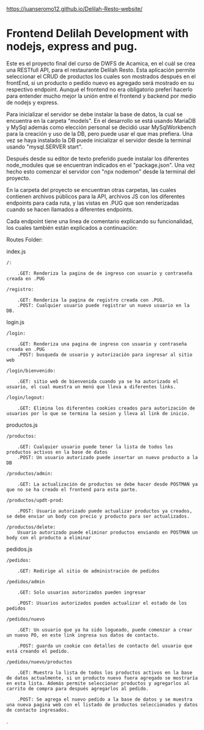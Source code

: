 https://juanseromo12.github.io/Delilah-Resto-website/

<h1>Frontend Delilah Development with nodejs, express and pug.</h1>

Este es el proyecto final del curso de DWFS de Acamica, en el cuál se crea una RESTfull API, para el restaurante Delilah Resto. Esta aplicación permite seleccionar el CRUD de productos los cuales son mostrados después en el frontEnd, si un producto o pedido nuevo es agregado será mostrado en su respectivo endpoint.
Aunqué el frontend no era obligatorio preferí hacerlo para entender mucho mejor la unión entre el frontend y backend por medio de nodejs y express.

Para inicializar el servidor se debe instalar la base de datos, la cual se encuentra en la carpeta "models". En el desarrollo se está usando MariaDB y MySql además como elección personal se decidió usar MySqlWorkbench para la creación y uso de la DB, pero puede usar el que mas prefiera. Una vez se haya instalado la DB puede inicializar el servidor desde la terminal usando "mysql.SERVER start".

Después desde su editor de texto preferido puede instalar los diferentes node_modules que se encuentran indicados en el "package.json". Una vez hecho esto comenzar el servidor con "npx nodemon" desde la terminal del proyecto.

En la carpeta del proyecto se encuentran otras carpetas, las cuales contienen archivos públicos para la API, archivos JS con los diferentes endpoints para cada ruta, y las vistas en .PUG que son renderizadas cuando se hacen llamados a diferentes endpoints.

Cada endpoint tiene una linea de comentario explicando su funcionalidad, los cuales también están explicados a continuación:

Routes Folder:

index.js

	/:

		.GET: Renderiza la pagina de de ingreso con usuario y contraseña creada en .PUG
		
	/registro:
		
		.GET: Renderiza la pagina de registro creada con .PUG.
		.POST: Cualquier usuario puede registrar un nuevo usuario en la DB.		
		
login.js

	/login:
	
		.GET: Renderiza una pagina de ingreso con usuario y contraseña creada en .PUG
		.POST: busqueda de usuario y autorización para ingresar al sitio web
	
	/login/bienvenido:
	
		.GET: sitio web de bienvenida cuando ya se ha autorizado el usuario, el cual muestra un menú que lleva a diferentes links.
		
	/login/logout:
	
		.GET: Elimina los diferentes cookies creados para autorización de usuarios por lo que se termina la sesion y lleva al link de inicio.

productos.js

	/productos:
	
		.GET: Cualquier usuario puede tener la lista de todos los productos activos en la base de datos
		.POST: Un usuario autorizado puede insertar un nuevo producto a la DB
		
	/productos/admin:
	
		.GET: La actualización de productos se debe hacer desde POSTMAN ya que no se ha creado el frontend para esta parte.
		
	/productos/updt-prod:
	
		.POST: Usuario autorizado puede actualizar productos ya creados, se debe enviar un body con precio y producto para ser actualizados.
		
	/productos/delete:
		Usuario autorizado puede eliminar productos enviando en POSTMAN un body con el producto a eliminar
		
		
pedidos.js

	/pedidos:
	
		.GET: Redirige al sitio de administración de pedidos
		
	/pedidos/admin
	
		.GET: Solo usuarios autorizados pueden ingresar
		
		.POST: Usuarios autorizados pueden actualizar el estado de los pedidos
		
	/pedidos/nuevo
	
		.GET: Un usuario que ya ha sido logueado, puede comenzar a crear un nuevo PO, en este link ingresa sus datos de contacto.
		
		.POST: guarda un cookie con detalles de contacto del usuario que está creando el pedido.
		
	/pedidos/nuevo/productos
	
		.GET: Muestra la lista de todos los productos activos en la base de datos actualmente, si un producto nuevo fuera agregado se mostraría en esta lista. Además permite seleccionar productos y agregarlos al carrito de compra para después agregarlos al pedido.
		
		.POST: Se agrega el nuevo pedido a la base de datos y se muestra una nueva pagina web con el listado de productos seleccionados y datos de contacto ingresados.
		


	
.